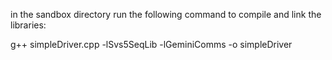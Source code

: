 in the sandbox directory run the following command to compile and link the libraries:

g++ simpleDriver.cpp -lSvs5SeqLib -lGeminiComms -o simpleDriver
